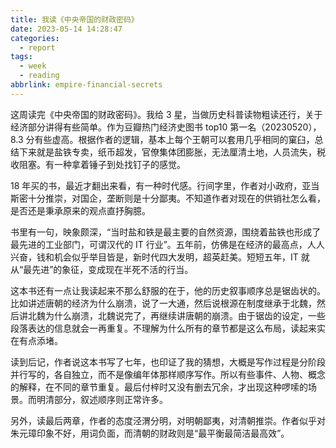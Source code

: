 ```yaml
---
title: 我读《中央帝国的财政密码》
date: 2023-05-14 14:28:47
categories:
  - report
tags:
  - week
  - reading
abbrlink: empire-financial-secrets
---
```


这周读完《中央帝国的财政密码》。我给 3 星，当做历史科普读物粗读还行，关于经济部分讲得有些简单。作为豆瓣热门经济史图书 top10 第一名（20230520），8.3 分有些虚高。根据作者的逻辑，基本上每个王朝可以套用几乎相同的窠臼，总结下来就是盐铁专卖，纸币超发，官僚集体团膨胀，无法厘清土地，人员流失，税收阻塞。有一种拿着锤子到处找钉子的感觉。

18 年买的书，最近才翻出来看，有一种时代感。行间字里，作者对小政府，亚当斯密十分推崇，对国企，垄断则是十分鄙夷。不知道作者对现在的供销社怎么看，是否还是秉承原来的观点直抒胸臆。

书里有一句，映象颇深，“当时盐和铁是最主要的自然资源，围绕着盐铁也形成了最先进的工业部门，可谓汉代的 IT 行业”。五年前，仿佛是在经济的最高点，人人兴奋，钱和机会似乎举目皆是，新时代四大发明，超英赶美。短短五年，IT 就从“最先进”的象征，变成现在半死不活的行当。

这本书还有一点让我读起来不那么舒服的在于，他的历史叙事顺序总是锯齿状的。比如讲述唐朝的经济为什么崩溃，说了一大通，然后说根源在制度继承于北魏，然后讲北魏为什么崩溃，北魏说完了，再继续讲唐朝的崩溃。由于锯齿的设定，一些段落表达的信息就会一再重复。不理解为什么所有的章节都是这么布局，读起来实在有点添堵。

读到后记，作者说这本书写了七年，也印证了我的猜想，大概是写作过程是分阶段并行写的，各自独立，而不是像编年体那样顺序写作。所以有些事件、人物、概念的解释，在不同的章节重复。最后付梓时又没有删去冗余，才出现这种啰嗦的场景。而明清部分，叙述顺序则正常许多。

另外，读最后两章，作者的态度泾渭分明，对明朝鄙夷，对清朝推崇。作者似乎对朱元璋印象不好，用词负面，而清朝的财政则是“最平衡最简洁最高效”。
